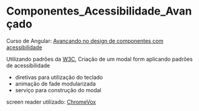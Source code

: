 # Componentes_Acessibilidade_Avançado
Curso de Angular: [Avançando no design de componentes com acessibilidade](https://cursos.alura.com.br/course/angular-avancando-componentes-acessibilidade)

Utilizando padrões da [W3C](https://www.w3.org/WAI/standards-guidelines/wcag/), Criação de um modal form aplicando padrões de acessibilidade

- diretivas para utilização do teclado
- animação de fade modularizada
- serviço para construção do modal

screen reader utilizado: [ChromeVox](https://chromewebstore.google.com/detail/screen-reader/kgejglhpjiefppelpmljglcjbhoiplfn?hl=pt-BR)
